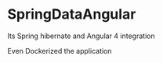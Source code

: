 # SpringDataAngular
Its Spring hibernate and Angular 4 integration

Even Dockerized the application 

